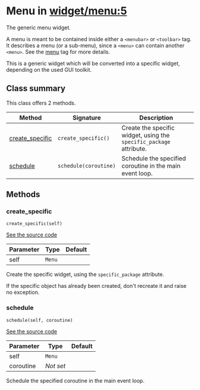 # Menu in [widget/menu:5](../raw/widget/menu.html#L5)

The generic menu widget.

A menu is meant to be contained inside either a `<menubar>` or
`<toolbar>` tag.  It describes a menu (or a sub-menu), since a
`<menu>` can contain another `<menu>`.  See the [menu](/layout/tag/menu.md)
tag for more details.

This is a generic widget which will be converted into a specific widget,
depending on the used GUI toolkit.

## Class summary

This class offers 2 methods.

| Method | Signature | Description |
| ------ | --------- | ----------- |
| [create_specific](#create_specific) | `create_specific()` | Create the specific widget, using the `specific_package` attribute. |
| [schedule](#schedule) | `schedule(coroutine)` | Schedule the specified coroutine in the main event loop. |

## Methods

### create_specific

`create_specific(self)`

[See the source code](../raw/widget/menu.html#L30)

| Parameter | Type | Default |
| --------- | ---- | ------- |
| self | `Menu` |  |

Create the specific widget, using the `specific_package` attribute.

If the specific object has already been created, don't recreate it and
raise no exception.

### schedule

`schedule(self, coroutine)`

[See the source code](../raw/widget/menu.html#L75)

| Parameter | Type | Default |
| --------- | ---- | ------- |
| self | `Menu` |  |
| coroutine | *Not set* |  |

Schedule the specified coroutine in the main event loop.
